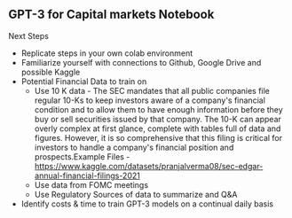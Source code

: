 ## GPT-3 for Capital markets Notebook 
Next Steps
* Replicate steps in your own colab environment 
* Familiarize yourself with connections to Github, Google Drive and possible Kaggle
* Potential Financial Data to train on 
  * Use 10 K data - The SEC mandates that all public companies file regular 10-Ks to keep investors aware of a company's financial condition and to allow them to have enough information before they buy or sell securities issued by that company. The 10-K can appear overly complex at first glance, complete with tables full of data and figures. However, it is so comprehensive that this filing is critical for investors to handle a company's financial position and prospects.Example Files - https://www.kaggle.com/datasets/pranjalverma08/sec-edgar-annual-financial-filings-2021
  * Use data from FOMC meetings 
  * Use Regulatory Sources of data to summarize and Q&A
* Identify costs & time to train GPT-3 models on a continual daily basis
